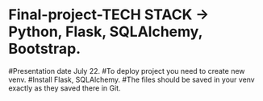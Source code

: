 # Final-project-TECH STACK -> Python, Flask, SQLAlchemy, Bootstrap.
#Presentation date July 22.
#To deploy project you need to create new venv.
#Install Flask, SQLAlchemy.
#The files should be saved in your venv exactly as they saved there in Git.
